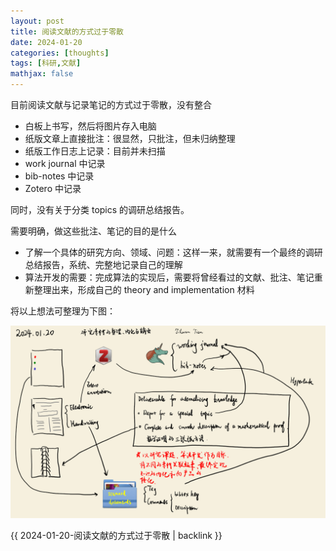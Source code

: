 ```yaml
---
layout: post
title: 阅读文献的方式过于零散
date: 2024-01-20
categories: [thoughts]
tags: [科研,文献]
mathjax: false
---
```


目前阅读文献与记录笔记的方式过于零散，没有整合

-   白板上书写，然后将图片存入电脑
-   纸版文章上直接批注：很显然，只批注，但未归纳整理
-   纸版工作日志上记录：目前并未扫描
-   work journal 中记录
-   bib-notes 中记录
-   Zotero 中记录

同时，没有关于分类 topics 的调研总结报告。

需要明确，做这些批注、笔记的目的是什么

-   了解一个具体的研究方向、领域、问题：这样一来，就需要有一个最终的调研总结报告，系统、完整地记录自己的理解
-   算法开发的需要：完成算法的实现后，需要将曾经看过的文献、批注、笔记重新整理出来，形成自己的 theory and implementation 材料

将以上想法可整理为下图：

![img](/figures/2024-01-20_22-38-20-研究素材的整理、内化与输出.png)

{{ 2024-01-20-阅读文献的方式过于零散 | backlink }}
